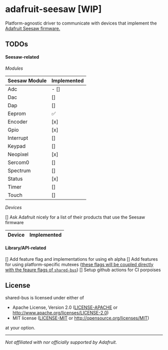 # adafruit-seesaw [WIP]

Platform-agnostic driver to communicate with devices that implement the [Adafruit Seesaw firmware.](https://github.com/adafruit/Adafruit_Seesaw)

## TODOs

#### Seesaw-related

_Modules_

| Seesaw Module | Implemented |
| ------------- | ----------- |
| Adc           | - []          |
| Dac           | []          |
| Dap           | []          |
| Eeprom        | :white_check_mark:         |
| Encoder       | [x]         |
| Gpio          | [x]         |
| Interrupt     | []          |
| Keypad        | []          |
| Neopixel      | [x]         |
| Sercom0       | []          |
| Spectrum      | []          |
| Status        | [x]         |
| Timer         | []          |
| Touch         | []          |

_Devices_

[] Ask Adafruit nicely for a list of their products that use the Seesaw firmware

| Device | Implemented |
| ------ | ----------- |

#### Library/API-related

[] Add feature flag and implementations for using eh alpha
[] Add features for using platform-specific mutexes ([these flags will be coupled directly with the feaure flags of `shared-bus`](https://docs.rs/crate/shared-bus/latest/features))
[] Setup github actions for CI porpoises

## License

shared-bus is licensed under either of

- Apache License, Version 2.0 ([LICENSE-APACHE](LICENSE-APACHE) or http://www.apache.org/licenses/LICENSE-2.0)
- MIT license ([LICENSE-MIT](LICENSE-MIT) or http://opensource.org/licenses/MIT)

at your option.

---

_Not affiliated with nor officially supported by Adafruit._
